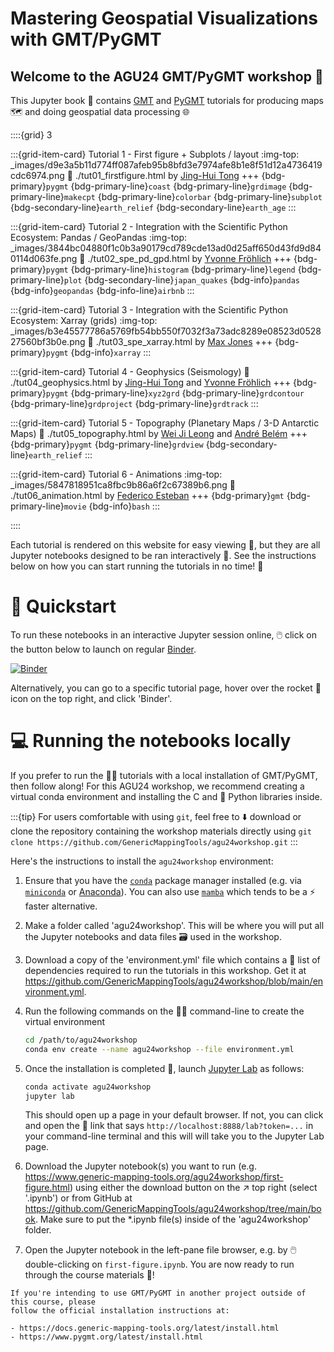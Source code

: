 # Mastering Geospatial Visualizations with GMT/PyGMT

## Welcome to the AGU24 GMT/PyGMT workshop 🥳

This Jupyter book 📖 contains [GMT](https://docs.generic-mapping-tools.org/6.5) and
[PyGMT](https://www.pygmt.org/v0.13.0) tutorials for producing maps 🗺️ and doing
geospatial data processing 🌐

::::{grid} 3

:::{grid-item-card} Tutorial 1 - First figure + Subplots / layout
:img-top: _images/d9e3a5b11d774ff087afeb95b8bfd3e7974afe8b1e8f51d12a4736419cdc6974.png
:link: ./tut01_firstfigure.html
by [Jing-Hui Tong](https://orcid.org/0009-0002-7195-3071)
+++
{bdg-primary}`pygmt`
{bdg-primary-line}`coast`
{bdg-primary-line}`grdimage`
{bdg-primary-line}`makecpt`
{bdg-primary-line}`colorbar`
{bdg-primary-line}`subplot`
{bdg-secondary-line}`earth_relief`
{bdg-secondary-line}`earth_age`
:::

:::{grid-item-card} Tutorial 2 - Integration with the Scientific Python Ecosystem: Pandas / GeoPandas
:img-top: _images/3844bc04880f1c0b3a90179cd789cde13ad0d25aff650d43fd9d840114d063fe.png
:link: ./tut02_spe_pd_gpd.html
by [Yvonne Fröhlich](https://orcid.org/0000-0002-8566-0619)
+++
{bdg-primary}`pygmt`
{bdg-primary-line}`histogram`
{bdg-primary-line}`legend`
{bdg-primary-line}`plot`
{bdg-secondary-line}`japan_quakes`
{bdg-info}`pandas`
{bdg-info}`geopandas`
{bdg-info-line}`airbnb`
:::

:::{grid-item-card} Tutorial 3 - Integration with the Scientific Python Ecosystem: Xarray (grids)
:img-top: _images/b3e45577786a5769fb54bb550f7032f3a73adc8289e08523d052827560bf3b0e.png
:link: ./tut03_spe_xarray.html
by [Max Jones](https://orcid.org/0000-0003-0180-8928)
+++
{bdg-primary}`pygmt`
{bdg-info}`xarray`
:::

:::{grid-item-card} Tutorial 4 - Geophysics (Seismology)
:link: ./tut04_geophysics.html
by [Jing-Hui Tong](https://orcid.org/0009-0002-7195-3071)
and [Yvonne Fröhlich](https://orcid.org/0000-0002-8566-0619)
+++
{bdg-primary}`pygmt`
{bdg-primary-line}`xyz2grd`
{bdg-primary-line}`grdcontour`
{bdg-primary-line}`grdproject`
{bdg-primary-line}`grdtrack`
:::

:::{grid-item-card} Tutorial 5 - Topography (Planetary Maps / 3-D Antarctic Maps)
:link: ./tut05_topography.html
by [Wei Ji Leong](https://orcid.org/0000-0003-2354-1988)
and [André Belém](https://orcid.org/0000-0002-8865-6180)
+++
{bdg-primary}`pygmt`
{bdg-primary-line}`grdview`
{bdg-secondary-line}`earth_relief`
:::

:::{grid-item-card} Tutorial 6 - Animations
:img-top: _images/5847818951ca8fbc9b86a6f2c67389b6.png
:link: ./tut06_animation.html
by [Federico Esteban](https://orcid.org/0000-0002-0641-7371)
+++
{bdg-primary}`gmt`
{bdg-primary-line}`movie`
{bdg-info}`bash`
:::

::::

Each tutorial is rendered on this website for easy viewing 👀, but they are all Jupyter
notebooks designed to be ran interactively 💫. See the instructions below on how you can
start running the tutorials in no time! 🚀


# 🌠 Quickstart

To run these notebooks in an interactive Jupyter session online, 🖱️ click on the button
below to launch on regular
[Binder](https://mybinder.readthedocs.io/en/latest/index.html).

[![Binder](https://mybinder.org/badge_logo.svg)](https://mybinder.org/v2/gh/GenericMappingTools/agu24workshop/main)

Alternatively, you can go to a specific tutorial page, hover over the rocket 🚀 icon on
the top right, and click 'Binder'.

# 💻 Running the notebooks locally

If you prefer to run the 🧑‍🏫 tutorials with a local installation of GMT/PyGMT, then
follow along! For this AGU24 workshop, we recommend creating a virtual conda environment
and installing the C and 🐍 Python libraries inside.

:::{tip} For users comfortable with using `git`, feel free to ⬇️ download or clone the
repository containing the workshop materials directly using
`git clone https://github.com/GenericMappingTools/agu24workshop.git`
:::

Here's the instructions to install the `agu24workshop` environment:

1. Ensure that you have the
   [`conda`](https://docs.conda.io/projects/conda/en/latest/user-guide/index.html)
   package manager installed (e.g. via
   [`miniconda`](https://docs.anaconda.com/miniconda) or
   [Anaconda](https://www.anaconda.com/download)). You can also use
   [`mamba`](https://mamba.readthedocs.io/en/stable/installation/mamba-installation.html)
   which tends to be a ⚡ faster alternative.

2. Make a folder called 'agu24workshop'. This will be where you will put all the Jupyter
   notebooks and data files 🗃️ used in the workshop.

3. Download a copy of the 'environment.yml' file which contains a 📄 list of
   dependencies required to run the tutorials in this workshop. Get it at
   https://github.com/GenericMappingTools/agu24workshop/blob/main/environment.yml.

4. Run the following commands on the 🧑‍💻 command-line to create the virtual environment

    ```bash
    cd /path/to/agu24workshop
    conda env create --name agu24workshop --file environment.yml
    ```

5. Once the installation is completed 🏁, launch
   [Jupyter Lab](https://jupyterlab.readthedocs.io) as follows:

    ```bash
    conda activate agu24workshop
    jupyter lab
    ```

   This should open up a page in your default browser. If not, you can click and open
   the 🔗 link that says `http://localhost:8888/lab?token=...` in your command-line
   terminal and this will will take you to the Jupyter Lab page.

6. Download the Jupyter notebook(s) you want to run (e.g.
   https://www.generic-mapping-tools.org/agu24workshop/first-figure.html) using either
   the download button on the ↗️ top right (select '.ipynb') or from GitHub at
   https://github.com/GenericMappingTools/agu24workshop/tree/main/book. Make sure to put
   the *.ipynb file(s) inside of the 'agu24workshop' folder.

7. Open the Jupyter notebook in the left-pane file browser, e.g. by 🖱️ double-clicking
   on `first-figure.ipynb`. You are now ready to run through the course materials 🎉!

```{note}
If you're intending to use GMT/PyGMT in another project outside of this course, please
follow the official installation instructions at:

- https://docs.generic-mapping-tools.org/latest/install.html
- https://www.pygmt.org/latest/install.html
```

